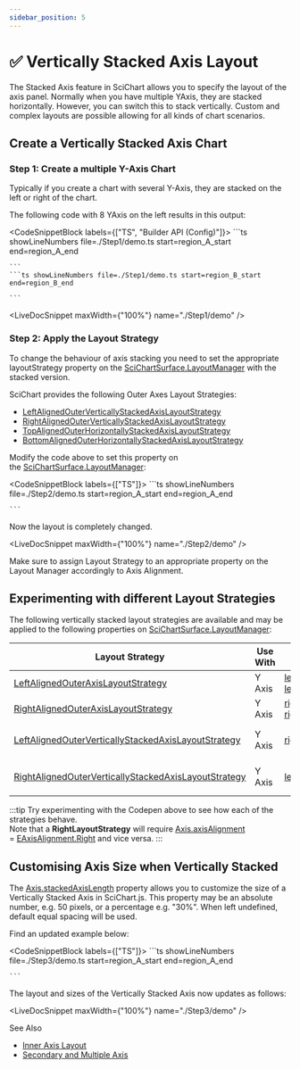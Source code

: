 ```yaml
---
sidebar_position: 5
---
```


# ✅ Vertically Stacked Axis Layout

The Stacked Axis feature in SciChart allows you to specify the layout of the axis panel. Normally when you have multiple YAxis, they are stacked horizontally. However, you can switch this to stack vertically. Custom and complex layouts are possible allowing for all kinds of chart scenarios.

<ChartFromSciChartDemo src="https://demo.scichart.com/iframe/javascript-vertically-stacked-axes" title="Vertically Stacked Axis" description="" />

Create a Vertically Stacked Axis Chart
--------------------------------------

### Step 1: Create a multiple Y-Axis Chart

Typically if you create a chart with several Y-Axis, they are stacked on the left or right of the chart.

The following code with 8 YAxis on the left results in this output:

<CodeSnippetBlock labels={["TS", "Builder API (Config)"]}>
    ```ts showLineNumbers file=./Step1/demo.ts start=region_A_start end=region_A_end

    ```
    ```ts showLineNumbers file=./Step1/demo.ts start=region_B_start end=region_B_end

    ```

</CodeSnippetBlock>

<LiveDocSnippet maxWidth={"100%"} name="./Step1/demo" />

### Step 2: Apply the Layout Strategy

To change the behaviour of axis stacking you need to set the appropriate layoutStrategy property on the [SciChartSurface.LayoutManager](https://scichart.com/documentation/js/current/typedoc/classes/scichartsurface.html#layoutmanager) with the stacked version. 

SciChart provides the following Outer Axes Layout Strategies:

*   [LeftAlignedOuterVerticallyStackedAxisLayoutStrategy](https://scichart.com/documentation/js/current/typedoc/classes/leftalignedouterverticallystackedaxislayoutstrategy.html)
*   [RightAlignedOuterVerticallyStackedAxisLayoutStrategy](https://scichart.com/documentation/js/current/typedoc/classes/rightalignedouterverticallystackedaxislayoutstrategy.html)
*   [TopAlignedOuterHorizontallyStackedAxisLayoutStrategy](https://scichart.com/documentation/js/current/typedoc/classes/topalignedouterhorizontallystackedaxislayoutstrategy.html)
*   [BottomAlignedOuterHorizontallyStackedAxisLayoutStrategy](https://scichart.com/documentation/js/current/typedoc/classes/bottomalignedouterhorizontallystackedaxislayoutstrategy.html)

Modify the code above to set this property on the [SciChartSurface.LayoutManager](https://scichart.com/documentation/js/current/typedoc/classes/scichartsurface.html#layoutmanager):

<CodeSnippetBlock labels={["TS"]}>
    ```ts showLineNumbers file=./Step2/demo.ts start=region_A_start end=region_A_end

    ```
</CodeSnippetBlock>

Now the layout is completely changed.

<LiveDocSnippet maxWidth={"100%"} name="./Step2/demo" />

Make sure to assign Layout Strategy to an appropriate property on the Layout Manager accordingly to Axis Alignment.

Experimenting with different Layout Strategies
----------------------------------------------

The following vertically stacked layout strategies are available and may be applied to the following properties on [SciChartSurface.LayoutManager](https://scichart.com/documentation/js/current/typedoc/classes/scichartsurface.html#layoutmanager):

| Layout Strategy | Use With | Apply to LayoutManager Prop | Behavior |
|-----------------|----------|-----------------------------|----------|
| [LeftAlignedOuterAxisLayoutStrategy](https://scichart.com/documentation/js/current/typedoc/classes/leftalignedouteraxislayoutstrategy.html) | Y Axis | [leftInnerAxisLayoutStrategy](https://scichart.com/documentation/js/current/typedoc/classes/layoutmanager.html#leftinneraxeslayoutstrategy), [leftOuterAxisLayoutStrategy](https://scichart.com/documentation/js/current/typedoc/classes/layoutmanager.html#leftouteraxeslayoutstrategy) | Default behavior |
| [RightAlignedOuterAxisLayoutStrategy](https://scichart.com/documentation/js/current/typedoc/classes/rightalignedouteraxislayoutstrategy.html) | Y Axis | [rightInnerAxisLayoutStrategy](https://scichart.com/documentation/js/current/typedoc/classes/layoutmanager.html#rightinneraxeslayoutstrategy), [rightOuterAxisLayoutStrategy](https://scichart.com/documentation/js/current/typedoc/classes/layoutmanager.html#rightouteraxeslayoutstrategy) | Default behavior |
| [LeftAlignedOuterVerticallyStackedAxisLayoutStrategy](https://scichart.com/documentation/js/current/typedoc/classes/leftalignedouterverticallystackedaxislayoutstrategy.html) | Y Axis | [rightOuterAxisLayoutStrategy](https://scichart.com/documentation/js/current/typedoc/classes/layoutmanager.html#rightouteraxeslayoutstrategy) | Vertical stacking behavior |
| [RightAlignedOuterVerticallyStackedAxisLayoutStrategy](https://scichart.com/documentation/js/current/typedoc/classes/rightalignedouterverticallystackedaxislayoutstrategy.html) | Y Axis | [leftOuterAxisLayoutStrategy](https://scichart.com/documentation/js/current/typedoc/classes/layoutmanager.html#leftouteraxeslayoutstrategy) | Vertical stacking behavior |

:::tip
Try experimenting with the Codepen above to see how each of the strategies behave.  
Note that a **RightLayoutStrategy** will require [Axis.axisAlignment](https://scichart.com/documentation/js/current/typedoc/classes/numericaxis.html#axisalignment) = [EAxisAlignment.Right](https://scichart.com/documentation/js/current/typedoc/enums/eaxisalignment.html) and vice versa.
:::

Customising Axis Size when Vertically Stacked
---------------------------------------------

The [Axis.stackedAxisLength](https://scichart.com/documentation/js/current/typedoc/classes/axisbase2d.html#stackedaxislength) property allows you to customize the size of a Vertically Stacked Axis in SciChart.js. This property may be an absolute number, e.g. 50 pixels, or a percentage e.g. "30%". When left undefined, default equal spacing will be used.

Find an updated example below:

<CodeSnippetBlock labels={["TS"]}>
    ```ts showLineNumbers file=./Step3/demo.ts start=region_A_start end=region_A_end

    ```
</CodeSnippetBlock>

The layout and sizes of the Vertically Stacked Axis now updates as follows:

<LiveDocSnippet maxWidth={"100%"} name="./Step3/demo" />

See Also

* [Inner Axis Layout](/docs/2d-charts/axis-api/multi-axis-and-layout/inner-axis-layout/index.md)
* [Secondary and Multiple Axis](/docs/2d-charts/axis-api/multi-axis-and-layout/secondary-and-multiple-axis-overview/index.md)
